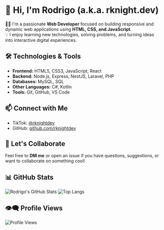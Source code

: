 # 👋 Hi, I'm Rodrigo (a.k.a. rknight.dev) 

👨‍💻 I'm a passionate **Web Developer** focused on building responsive and dynamic web applications using **HTML, CSS, and JavaScript**.  
💡 I enjoy learning new technologies, solving problems, and turning ideas into interactive digital experiences.

## 🛠️ Technologies & Tools
- **Frontend:** HTML5, CSS3, JavaScript, React  
- **Backend:** Node.js, Express, NestJS, Laravel, PHP  
- **Databases:** MySQL, SQL  
- **Other Languages:** C#, Kotlin  
- **Tools:** Git, GitHub, VS Code  

## 📫 Connect with Me
- TikTok: [@rknightdev](https://www.tiktok.com/@rknightdev)  
- GitHub: [github.com/rknightdev](https://github.com/Rknightdev)  

## 💬 Let's Collaborate
Feel free to **DM me** or open an issue if you have questions, suggestions, or want to collaborate on something cool!

## 📊 GitHub Stats

![Rodrigo's GitHub Stats](https://github-readme-stats.vercel.app/api?username=Rknightdev&show_icons=true&theme=radical)
![Top Langs](https://github-readme-stats.vercel.app/api/top-langs/?username=Rknightdev&layout=compact&theme=radical)

## 👁️‍🗨️ Profile Views
![Profile Views](https://komarev.com/ghpvc/?username=Rknightdev&color=blueviolet&style=flat)

